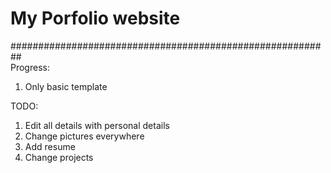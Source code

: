 # My Porfolio website


########################################################## <br>
Progress:
1. Only basic template

TODO:
1. Edit all details with personal details
2. Change pictures everywhere
3. Add resume 
4. Change projects
